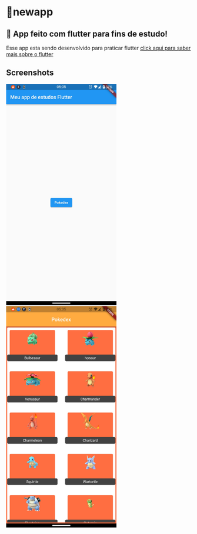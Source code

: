 # 🤖️newapp

## 🚀️ App feito com flutter para fins de estudo!

Esse app esta sendo desenvolvido para praticar flutter [click aqui para saber mais sobre o flutter](https://flutter.dev/)

## Screenshots

<img src='./images/Screenshot_20211026-050505477.jpg' width='300'>
<img src='./images/Screenshot_20211026-050515091.jpg' width='300'>

